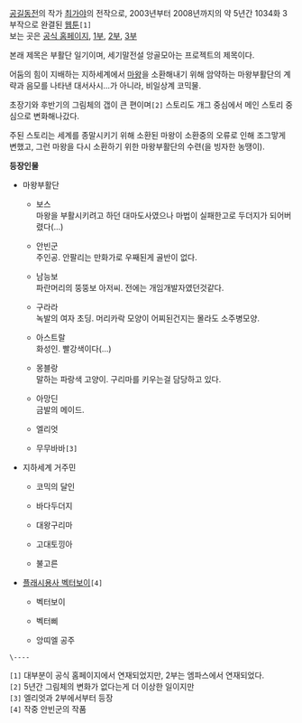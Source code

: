 [공길동전](%EA%B3%B5%EA%B8%B8%EB%8F%99%EC%A0%84.md)의 작가
[최가야](%EC%B5%9C%EA%B0%80%EC%95%BC.md)의 전작으로, 2003년부터 2008년까지의 약 5년간 1034화
3부작으로 완결된 [웹툰](%EC%9B%B9%ED%88%B0.md)`[1]`  
보는 곳은 [공식 홈페이지](http://angolmois.net/),
[1부](http://angolmois.net/zboard/zboard.php?id=diary),
[2부](http://angolmois.net/zboard/zboard.php?id=diary2),
[3부](http://angolmois.net/zboard/zboard.php?id=diary3)

본래 제목은 부활단 일기이며, 세기말전설 앙골모아는 프로젝트의 제목이다.  

어둠의 힘이 지배하는 지하세계에서 [마왕](%EB%A7%88%EC%99%95.md)을 소환해내기 위해 암약하는 마왕부활단의 계략과
음모를 나타낸 대서사시…가 아니라, 비일상계 코믹물.

초장기와 후반기의 그림체의 갭이 큰 편이며`[2]` 스토리도 개그 중심에서 메인 스토리 중심으로 변화해나갔다.

주된 스토리는 세계를 종말시키기 위해 소환된 마왕이 소환중의 오류로 인해 조그맣게 변했고, 그런 마왕을 다시 소환하기 위한 마왕부활단의
수련(을 빙자한 농땡이).  

**등장인물**

  * 마왕부활단  

    * 보스  
마왕을 부활시키려고 하던 대마도사였으나 마법이 실패한고로 두더지가 되어버렸다(...)

    * 안빈군  
주인공. 안팔리는 만화가로 우째된게 골반이 없다.

    * 남능보  
파란머리의 뚱뚱보 아저씨. 전에는 개임개발자였던것같다.

    * 구라라  
녹발의 여자 초딩. 머리카락 모양이 어찌된건지는 몰라도 소주병모양.

    * 아스트랄  
화성인. 빨강색이다(...)

    * 몽블랑  
말하는 파랑색 고양이. 구리마를 키우는걸 담당하고 있다.

    * 아망딘  
금발의 메이드.

    * 엘리엇  

    * 무무바바`[3]`  

  * 지하세계 거주민  

    * 코믹의 달인  

    * 바다두더지  

    * 대왕구리마  

    * 고대토낑아  

    * 불고른  

  * [플래시용사 벡터보이](http://angolmois.net/zboard/zboard.php?id=vboy)`[4]`  

    * 벡터보이  

    * 벡터삐  

    * 앙띠엘 공주  

`\----`

`[1]` 대부분이 공식 홈페이지에서 연재되었지만, 2부는 엠파스에서 연재되었다.  
`[2]` 5년간 그림체의 변화가 없다는게 더 이상한 일이지만  
`[3]` 엘리엇과 2부에서부터 등장  
`[4]` 작중 안빈군의 작품

